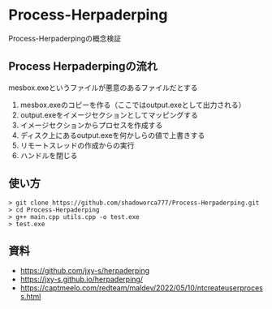 # Process-Herpaderping
Process-Herpaderpingの概念検証

## Process Herpaderpingの流れ
mesbox.exeというファイルが悪意のあるファイルだとする
1. mesbox.exeのコピーを作る（ここではoutput.exeとして出力される）
2. output.exeをイメージセクションとしてマッピングする
3. イメージセクションからプロセスを作成する
4. ディスク上にあるoutput.exeを何かしらの値で上書きする
5. リモートスレッドの作成からの実行
6. ハンドルを閉じる

## 使い方
```
> git clone https://github.com/shadoworca777/Process-Herpaderping.git
> cd Process-Herpaderping
> g++ main.cpp utils.cpp -o test.exe
> test.exe
```

## 資料
- https://github.com/jxy-s/herpaderping
- https://jxy-s.github.io/herpaderping/
- https://captmeelo.com/redteam/maldev/2022/05/10/ntcreateuserprocess.html

